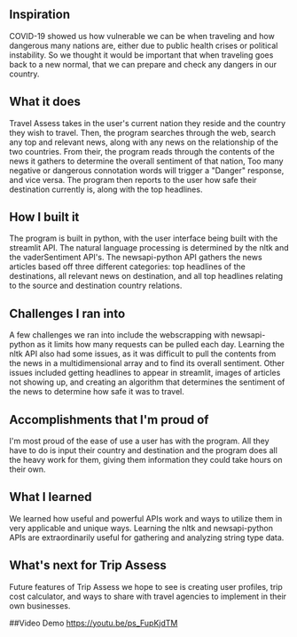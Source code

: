 ## Inspiration
COVID-19 showed us how vulnerable we can be when traveling and how dangerous many nations are, either due to public health crises or political instability. So we thought it would be important that when traveling goes back to a new normal, that we can prepare and check any dangers in our country.

## What it does
Travel Assess takes in the user's current nation they reside and the country they wish to travel. Then, the program searches through the web, search any top and relevant news, along with any news on the relationship of the two countries. From their, the program reads through the contents of the news it gathers to determine the overall sentiment of that nation, Too many negative or dangerous connotation words will trigger a "Danger" response, and vice versa. The program then reports to the user how safe their destination currently is, along with the top headlines. 

## How I built it
The program is built in python, with the user interface being built with the streamlit API. The natural language processing is determined by the nltk and the vaderSentiment API's. The newsapi-python API gathers the news articles based off three different categories: top headlines of the destinations, all relevant news on destination, and all top headlines relating to the source and destination country relations. 

## Challenges I ran into
A few challenges we ran into include the webscrapping with newsapi-python as it limits how many requests can be pulled each day. Learning the nltk API also had some issues, as it was difficult to pull the contents from the news in a multidimensional array and to find its overall sentiment. 
Other issues included getting headlines to appear in streamlit, images of articles not showing up, and creating an algorithm that determines the sentiment of the news to determine how safe it was to travel.

## Accomplishments that I'm proud of
I'm most proud of the ease of use a user has with the program. All they have to do is input their country and destination and the program does all the heavy work for them, giving them information they could take hours on their own.

## What I learned
We learned how useful and powerful APIs work and ways to utilize them in very applicable and unique ways. Learning the nltk and newsapi-python APIs are extraordinarily useful for gathering and analyzing string type data. 

## What's next for Trip Assess
Future features of Trip Assess we hope to see is creating user profiles, trip cost calculator, and ways to share with travel agencies to implement in their own businesses.

##Video Demo
https://youtu.be/ps_FupKjdTM
